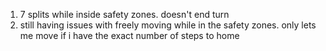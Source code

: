 1. 7 splits while inside safety zones. doesn't end turn
2. still having issues with freely moving while in the safety zones.  only lets me move if i have the exact number of steps to home